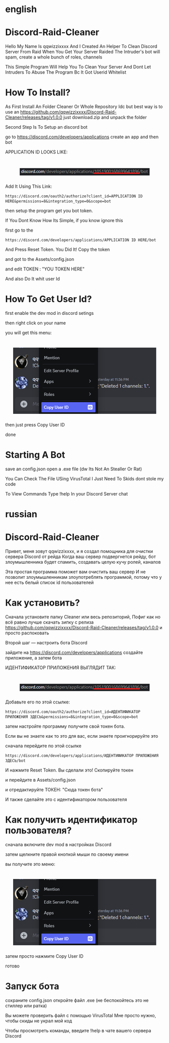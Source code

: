 # english




# Discord-Raid-Cleaner

Hello My Name Is qqwizzixxxx And I Created An Helper To Clean Discord Server From Raid
When You Get Your Server Raided The Intruder's bot will spam, create a whole bunch of roles, channels

This Simple Program Will Help You To Clean Your Server
And Dont Let Intruders To Abuse The Program Bc It Got Userid Whitelist

# How To Install?

As First Install An Folder Cleaner Or Whole Repository Idc
but best way is to use an https://github.com/qqwizzixxxx/Discord-Raid-Cleaner/releases/tag/v1.0.0
just download.zip and unpack the folder

Second Step Is To Setup an discord bot

go to https://discord.com/developers/applications
create an app and then bot

APPLICATION ID LOOKS LIKE:

<h1 align="center">
    <img src="https://raw.githubusercontent.com/qqwizzixxxx/Discord-Raid-Cleaner/refs/heads/main/APPLICATION%20id.png" />
</h1>

Add It Using This Link:
```
https://discord.com/oauth2/authorize?client_id=APPLICATION ID HERE&permissions=8&integration_type=0&scope=bot
```
then setup the program
get you bot token.

If You Dont Know How Its Simple, if you know ignore this

first go to the
```
https://discord.com/developers/applications/APPLICATION ID HERE/bot
```

And Press Reset Token. You Did It!
Copy the  token

and got to the Assets/config.json

and edit TOKEN : "YOU TOKEN HERE"

And also Do It whit user Id

# How To Get User Id?

first enable the dev mod in discord setings

then right click on your name

you will get this menu:

<h1 align="center">
    <img src="https://raw.githubusercontent.com/qqwizzixxxx/Discord-Raid-Cleaner/refs/heads/main/image.png" />
</h1>

then just press Copy User ID

done


# Starting A Bot
save an config.json
open a .exe file (dw Its Not An Stealler Or Rat)

You Can Check The File USing VirusTotal I Just Need To Skids dont stole my code

To View Commands Type !help In your Discord Server chat














# russian

# Discord-Raid-Cleaner

Привет, меня зовут qqwizzixxxx, и я создал помощника для очистки сервера Discord от рейда
Когда ваш сервер подвергнется рейду, бот злоумышленника будет спамить, создавать целую кучу ролей, каналов

Эта простая программа поможет вам очистить ваш сервер
И не позволит злоумышленникам злоупотреблять программой, потому что у нее есть белый список id пользователей

# Как установить?

Сначала установите папку Cleaner или весь репозиторий, Пофиг как
но всё равно лучше скачать зипку с релиза https://github.com/qqwizzixxxx/Discord-Raid-Cleaner/releases/tag/v1.0.0
и просто распоковать

Второй шаг — настроить бота Discord

зайдите на https://discord.com/developers/applications
создайте приложение, а затем бота

ИДЕНТИФИКАТОР ПРИЛОЖЕНИЯ ВЫГЛЯДИТ ТАК:

<h1 align="center">
<img src="https://raw.githubusercontent.com/qqwizzixxxx/Discord-Raid-Cleaner/refs/heads/main/APPLICATION%20id.png" />
</h1>

Добавьте его по этой ссылке:
```
https://discord.com/oauth2/authorize?client_id=ИДЕНТИФИКАТОР ПРИЛОЖЕНИЯ ЗДЕСЬ&permissions=8&integration_type=0&scope=bot
```
затем настройте программу
получите свой токен бота.

Если вы не знаете как то это для вас, если знаете проигнорируйте это

сначала перейдите по этой ссылке
```
https://discord.com/developers/applications/ИДЕНТИФИКАТОР ПРИЛОЖЕНИЯ ЗДЕСЬ/bot
```

И нажмите Reset Token. Вы сделали это!
Скопируйте токен

и перейдите в Assets/config.json

и отредактируйте ТОКЕН: "Сюда токен бота"

И также сделайте это с идентификатором пользователя

# Как получить идентификатор пользователя?

сначала включите dev mod в настройках Discord

затем щелкните правой кнопкой мыши по своему имени

вы получите это меню:

<h1 align="center">
<img src="https://raw.githubusercontent.com/qqwizzixxxx/Discord-Raid-Cleaner/refs/heads/main/image.png" />
</h1>

затем просто нажмите Copy User ID

готово

# Запуск бота
сохраните config.json
откройте файл .exe (не беспокойтесь это не стиллер или ратка)

Вы можете проверить файл с помощью VirusTotal Мне просто нужно, чтобы скиды не украл мой код

Чтобы просмотреть команды, введите !help в чате вашего сервера Discord
